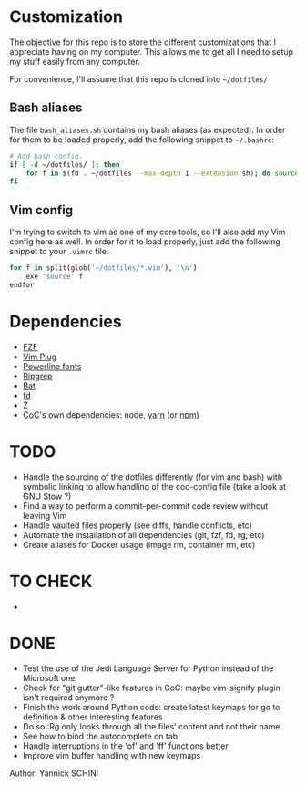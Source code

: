 # Customization

The objective for this repo is to store the different customizations that I appreciate having on my computer.
This allows me to get all I need to setup my stuff easily from any computer.

For convenience, I'll assume that this repo is cloned into `~/dotfiles/`

## Bash aliases

The file `bash_aliases.sh` contains my bash aliases (as expected).
In order for them to be loaded properly, add the following snippet to `~/.bashrc`:

```bash
# Add bash config.
if [ -d ~/dotfiles/ ]; then
    for f in $(fd . ~/dotfiles --max-depth 1 --extension sh); do source $f; done
fi
```
## Vim config

I'm trying to switch to vim as one of my core tools, so I'll also add my Vim config here as well.
In order for it to load properly, just add the following snippet to your `.vimrc` file.

```bash
for f in split(glob('~/dotfiles/*.vim'), '\n')
    exe 'source' f
endfor
```

# Dependencies

*  [FZF](https://github.com/junegunn/fzf#using-linux-package-managers)
*  [Vim Plug](https://github.com/junegunn/vim-plug)
*  [Powerline fonts](https://github.com/powerline/fonts)
*  [Ripgrep](https://github.com/BurntSushi/ripgrep)
*  [Bat](https://github.com/sharkdp/bat)
*  [fd](https://github.com/sharkdp/fd)
*  [Z](https://github.com/rupa/z)
*  [CoC](https://github.com/neoclide/coc.nvim)'s own dependencies: node, [yarn](https://classic.yarnpkg.com/fr/docs/install/#debian-stable) (or [npm](https://www.npmjs.com/get-npm))

# TODO

*  Handle the sourcing of the dotfiles differently (for vim and bash) with symbolic linking to allow handling of the coc-config file (take a look at GNU Stow ?)
*  Find a way to perform a commit-per-commit code review without leaving Vim
*  Handle vaulted files properly (see diffs, handle conflicts, etc)
*  Automate the installation of all dependencies (git, fzf, fd, rg, etc)
*  Create aliases for Docker usage (image rm, container rm, etc)

# TO CHECK

-

# DONE

*  Test the use of the Jedi Language Server for Python instead of the Microsoft one
*  Check for "git gutter"-like features in CoC: maybe vim-signify plugin isn't required anymore ?
*  Finish the work around Python code: create latest keymaps for go to definition & other interesting features
*  Do so :Rg only looks through all the files' content and not their name
*  See how to bind the autocomplete on tab
*  Handle interruptions in the 'of' and 'ff' functions better
*  Improve vim buffer handling with new keymaps

Author: Yannick SCHINI
